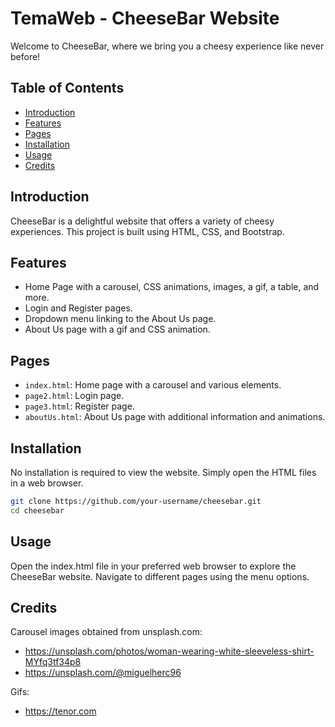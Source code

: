 # TemaWeb - CheeseBar Website

Welcome to CheeseBar, where we bring you a cheesy experience like never before!

## Table of Contents
- [Introduction](#introduction)
- [Features](#features)
- [Pages](#pages)
- [Installation](#installation)
- [Usage](#usage)
- [Credits](#credits)
  

## Introduction

CheeseBar is a delightful website that offers a variety of cheesy experiences. This project is built using HTML, CSS, and Bootstrap.

## Features

- Home Page with a carousel, CSS animations, images, a gif, a table, and more.
- Login and Register pages.
- Dropdown menu linking to the About Us page.
- About Us page with a gif and CSS animation.

## Pages

- `index.html`: Home page with a carousel and various elements.
- `page2.html`: Login page.
- `page3.html`: Register page.
- `aboutUs.html`: About Us page with additional information and animations.

## Installation

No installation is required to view the website. Simply open the HTML files in a web browser.

```bash
git clone https://github.com/your-username/cheesebar.git
cd cheesebar
```
## Usage

Open the index.html file in your preferred web browser to explore the CheeseBar website. Navigate to different pages using the menu options.

## Credits

Carousel images obtained from unsplash.com:
- https://unsplash.com/photos/woman-wearing-white-sleeveless-shirt-MYfq3tf34p8
- https://unsplash.com/@miguelherc96

Gifs:
- https://tenor.com
